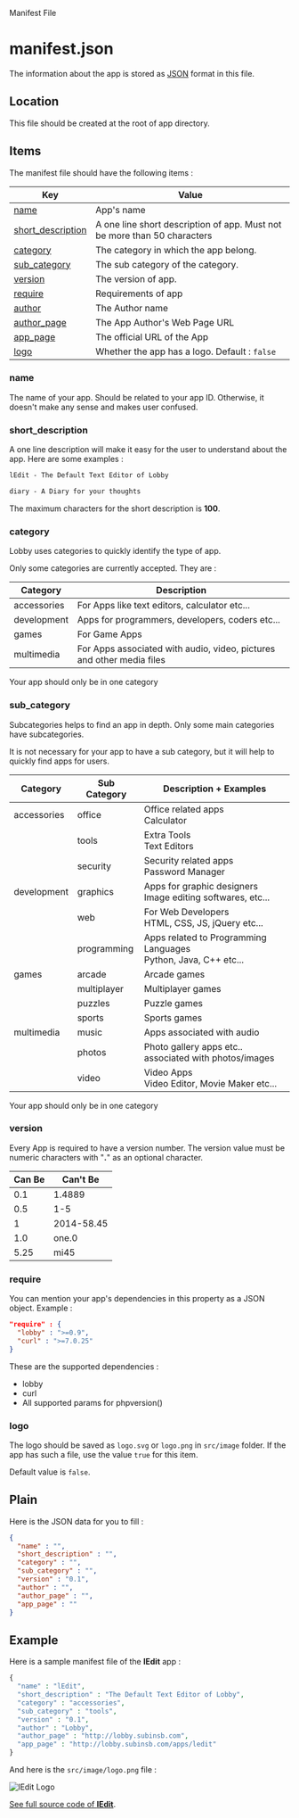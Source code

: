Manifest File

# manifest.json

The information about the app is stored as [JSON](http://en.wikipedia.org/wiki/JSON) format in this file.

## Location

This file should be created at the root of app directory.

## Items

The manifest file should have the following items :

| Key | Value
| ---- | -----
| [name](#section-name) | App's name
| [short_description](#section-short_description) | A one line short description of app. Must not be more than 50 characters
| [category](#section-category) | The category in which the app belong.
| [sub_category](#section-sub_category) | The sub category of the category.
| [version](#section-version) | The version of app.
| [require](#section-require) | Requirements of app
| [author](#section-author) | The Author name
| [author_page](#section-author_page) | The App Author's Web Page URL
| [app_page](#section-app_page) | The official URL of the App
| [logo](#section-logo) | Whether the app has a logo. Default : `false`

### name

The name of your app. Should be related to your app ID. Otherwise, it doesn't make any sense and makes user confused.

### short_description

A one line description will make it easy for the user to understand about the app. Here are some examples :

```html
lEdit - The Default Text Editor of Lobby
```
```html
diary - A Diary for your thoughts
```

The maximum characters for the short description is **100**.

### category

Lobby uses categories to quickly identify the type of app.

Only some categories are currently accepted. They are :

| Category    | Description
| -------     | -----------
| accessories | For Apps like text editors, calculator etc...
| development | Apps for programmers, developers, coders etc...
| games       | For Game Apps
| multimedia  | For Apps associated with audio, video, pictures and other media files

Your app should only be in one category

### sub_category

Subcategories helps to find an app in depth. Only some main categories have subcategories.

It is not necessary for your app to have a sub category, but it will help to quickly find apps for users.

| Category    | Sub Category| Description + Examples
| --------    | ------------| -----------
| accessories | office      | Office related apps <br/> Calculator
|             | tools       | Extra Tools <br/> Text Editors
|             | security    | Security related apps <br/> Password Manager
| development | graphics    | Apps for graphic designers <br/> Image editing softwares, etc...
|             | web         | For Web Developers <br/> HTML, CSS, JS, jQuery etc...
|             | programming | Apps related to Programming Languages <br/> Python, Java, C++ etc...
| games       | arcade      | Arcade games
|             | multiplayer | Multiplayer games
|             | puzzles     | Puzzle games
|             | sports      | Sports games
| multimedia  | music       | Apps associated with audio
|             | photos      | Photo gallery apps etc.. associated with photos/images
|             | video       | Video Apps <br/> Video Editor, Movie Maker etc...

Your app should only be in one category

### version

Every App is required to have a version number. The version value must be numeric characters with "**.**" as an optional character.

| Can Be | Can't Be
| ------ | --------
| 0.1    | 1.4889
| 0.5    | 1-5
| 1      | 2014-58.45
| 1.0    | one.0
| 5.25   | mi45

### require

You can mention your app's dependencies in this property as a JSON object. Example :

```json
"require" : {
  "lobby" : ">=0.9",
  "curl" : ">=7.0.25"
}
```

These are the supported dependencies :

* lobby
* curl
* All supported params for phpversion()

### logo

The logo should be saved as `logo.svg` or `logo.png` in `src/image` folder. If the app has such a file, use the value `true` for this item.

Default value is `false`.

## Plain

Here is the JSON data for you to fill :

```json
{
  "name" : "",
  "short_description" : "",
  "category" : "",
  "sub_category" : "",
  "version" : "0.1",
  "author" : "",
  "author_page" : "",
  "app_page" : ""
}
```

## Example

Here is a sample manifest file of the **lEdit** app :

```php
{
  "name" : "lEdit",
  "short_description" : "The Default Text Editor of Lobby",
  "category" : "accessories",
  "sub_category" : "tools",
  "version" : "0.1",
  "author" : "Lobby",
  "author_page" : "http://lobby.subinsb.com",
  "app_page" : "http://lobby.subinsb.com/apps/ledit"
}
```
And here is the `src/image/logo.png` file :

![lEdit Logo](https://lobby.subinsb.com/api/app/ledit/logo)

[See full source code of **lEdit**](https://github.com/LobbyOS/app-ledit).
